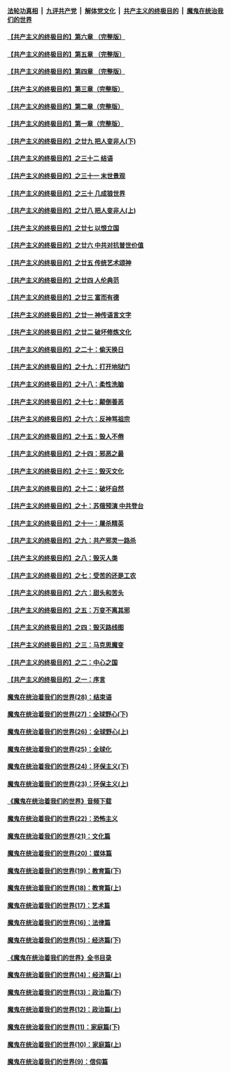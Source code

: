 

####  [法轮功真相](../../../../basic/blob/master/README.md?t=07010202) &nbsp;|&nbsp; [九评共产党](../../../../9ping.md/blob/master/README.md?t=07010202) &nbsp;|&nbsp; [解体党文化](../../../../jtdwh.md/blob/master/README.md?t=07010202)  &nbsp;|&nbsp; [共产主义的终极目的](../../../../gczydzjmd.md/blob/master/README.md?t=07010202) &nbsp;|&nbsp; [魔鬼在统治我们的世界](../../../../mgztzwmdsj.md/blob/master/README.md?t=07010202) 

#### [【共产主义的终极目的】第六章 （完整版）](../pages/nsc422/n11428913.md?t=07010202) 

#### [【共产主义的终极目的】第五章 （完整版）](../pages/nsc422/n11428912.md?t=07010202) 

#### [【共产主义的终极目的】第四章 （完整版）](../pages/nsc422/n11428907.md?t=07010202) 

#### [【共产主义的终极目的】第三章（完整版）](../pages/nsc422/n11428848.md?t=07010202) 

#### [【共产主义的终极目的】第二章（完整版）](../pages/nsc422/n11428831.md?t=07010202) 

#### [【共产主义的终极目的】第一章（完整版）](../pages/nsc422/n11417651.md?t=07010202) 

#### [【共产主义的终极目的】之廿九 把人变非人(下)](../pages/nsc422/n11344140.md?t=07010202) 

#### [【共产主义的终极目的】之三十二 结语](../pages/nsc422/n11360535.md?t=07010202) 

#### [【共产主义的终极目的】之三十一 末世景观](../pages/nsc422/n11351129.md?t=07010202) 

#### [【共产主义的终极目的】之三十 几成狼世界](../pages/nsc422/n11348280.md?t=07010202) 

#### [【共产主义的终极目的】之廿八 把人变非人(上)](../pages/nsc422/n11340492.md?t=07010202) 

#### [【共产主义的终极目的】之廿七 以恨立国](../pages/nsc422/n11336944.md?t=07010202) 

#### [【共产主义的终极目的】之廿六 中共对抗普世价值](../pages/nsc422/n11324785.md?t=07010202) 

#### [【共产主义的终极目的】之廿五 传统艺术颂神](../pages/nsc422/n11296396.md?t=07010202) 

#### [【共产主义的终极目的】之廿四 人伦典范](../pages/nsc422/n11296397.md?t=07010202) 

#### [【共产主义的终极目的】之廿三 富而有德](../pages/nsc422/n11283598.md?t=07010202) 

#### [【共产主义的终极目的】之廿一 神传语言文字](../pages/nsc422/n11263265.md?t=07010202) 

#### [【共产主义的终极目的】之廿二 破坏修炼文化](../pages/nsc422/n11245728.md?t=07010202) 

#### [【共产主义的终极目的】之二十：偷天换日](../pages/nsc422/n11238846.md?t=07010202) 

#### [【共产主义的终极目的】之十九：打开地狱门](../pages/nsc422/n11206376.md?t=07010202) 

#### [【共产主义的终极目的】之十八：柔性洗脑](../pages/nsc422/n11199994.md?t=07010202) 

#### [【共产主义的终极目的】之十七：颠倒善恶](../pages/nsc422/n11179782.md?t=07010202) 

#### [【共产主义的终极目的】之十六：反神骂祖宗](../pages/nsc422/n11166798.md?t=07010202) 

#### [【共产主义的终极目的】之十五：毁人不倦](../pages/nsc422/n11166792.md?t=07010202) 

#### [【共产主义的终极目的】之十四：邪恶之最](../pages/nsc422/n11150249.md?t=07010202) 

#### [【共产主义的终极目的】之十三：毁灭文化](../pages/nsc422/n11135227.md?t=07010202) 

#### [【共产主义的终极目的】之十二：破坏自然](../pages/nsc422/n11135214.md?t=07010202) 

#### [【共产主义的终极目的】之十：苏俄预演 中共登台](../pages/nsc422/n11118424.md?t=07010202) 

#### [【共产主义的终极目的】之十一：屠杀精英](../pages/nsc422/n11118442.md?t=07010202) 

#### [【共产主义的终极目的】之九：共产邪灵一路杀](../pages/nsc422/n11114139.md?t=07010202) 

#### [【共产主义的终极目的】之八：毁灭人类](../pages/nsc422/n11108503.md?t=07010202) 

#### [【共产主义的终极目的】之七：受苦的还是工农](../pages/nsc422/n11101809.md?t=07010202) 

#### [【共产主义的终极目的】之六：甜头和苦头](../pages/nsc422/n11096971.md?t=07010202) 

#### [【共产主义的终极目的】之五：万变不离其邪](../pages/nsc422/n11091285.md?t=07010202) 

#### [【共产主义的终极目的】之四：毁灭路线图](../pages/nsc422/n11086284.md?t=07010202) 

#### [【共产主义的终极目的】之三：马克思魔变](../pages/nsc422/n11061941.md?t=07010202) 

#### [【共产主义的终极目的】之二：中心之国](../pages/nsc422/n11047728.md?t=07010202) 

#### [【共产主义的终极目的】之一：序言](../pages/nsc422/n11086077.md?t=07010202) 

#### [魔鬼在统治着我们的世界(28)：结束语](../pages/nsc422/n10936246.md?t=07010202) 

#### [魔鬼在统治着我们的世界(27)：全球野心(下)](../pages/nsc422/n10928319.md?t=07010202) 

#### [魔鬼在统治着我们的世界(26)：全球野心(上)](../pages/nsc422/n10900318.md?t=07010202) 

#### [魔鬼在统治着我们的世界(25)：全球化](../pages/nsc422/n10788205.md?t=07010202) 

#### [魔鬼在统治着我们的世界(24)：环保主义(下)](../pages/nsc422/n10695307.md?t=07010202) 

#### [魔鬼在统治着我们的世界(23)：环保主义(上)](../pages/nsc422/n10688613.md?t=07010202) 

#### [《魔鬼在统治着我们的世界》音频下载](../pages/nsc422/n10635553.md?t=07010202) 

#### [魔鬼在统治着我们的世界(22)：恐怖主义](../pages/nsc422/n10614727.md?t=07010202) 

#### [魔鬼在统治着我们的世界(21)：文化篇](../pages/nsc422/n10597706.md?t=07010202) 

#### [魔鬼在统治着我们的世界(20)：媒体篇](../pages/nsc422/n10586579.md?t=07010202) 

#### [魔鬼在统治着我们的世界(19)：教育篇(下)](../pages/nsc422/n10564808.md?t=07010202) 

#### [魔鬼在统治着我们的世界(18)：教育篇(上)](../pages/nsc422/n10526970.md?t=07010202) 

#### [魔鬼在统治着我们的世界(17)：艺术篇](../pages/nsc422/n10499093.md?t=07010202) 

#### [魔鬼在统治着我们的世界(16)：法律篇](../pages/nsc422/n10485969.md?t=07010202) 

#### [魔鬼在统治着我们的世界(15)：经济篇(下)](../pages/nsc422/n10469975.md?t=07010202) 

#### [《魔鬼在统治着我们的世界》全书目录](../pages/nsc422/n10464261.md?t=07010202) 

#### [魔鬼在统治着我们的世界(14)：经济篇(上)](../pages/nsc422/n10457370.md?t=07010202) 

#### [魔鬼在统治着我们的世界(13)：政治篇(下)](../pages/nsc422/n10448270.md?t=07010202) 

#### [魔鬼在统治着我们的世界(12)：政治篇(上)](../pages/nsc422/n10444576.md?t=07010202) 

#### [魔鬼在统治着我们的世界(11)：家庭篇(下)](../pages/nsc422/n10440961.md?t=07010202) 

#### [魔鬼在统治着我们的世界(10)：家庭篇(上)](../pages/nsc422/n10435448.md?t=07010202) 

#### [魔鬼在统治着我们的世界(9)：信仰篇](../pages/nsc422/n10432159.md?t=07010202) 

